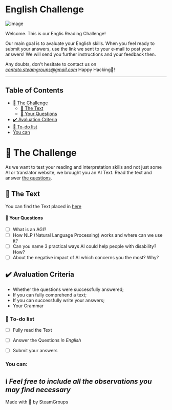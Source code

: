 # English Challenge

![image](https://images.unsplash.com/photo-1623476408624-721c9185d569?ixlib=rb-1.2.1&ixid=MnwxMjA3fDB8MHxwaG90by1wYWdlfHx8fGVufDB8fHx8&auto=format&fit=crop&w=869&q=80)

Welcome. This is our Englis Reading Challenge!

Our main goal is to avaluate your English skills.
When you feel ready to submit your answers, use the link we sent to your e-mail to post your answers!
We will send you further instructions and your feedback then.

Any doubts, don't hesitate to contact us on *contato.steamgroups@gmail.com*
Happy Hacking💙!

<!-- > ⚠️ **Remember, your repository must be public, otherwise we won't be able to avaluate your answer** -->

---

## Table of Contents

- [🧠 The Challenge](#-the-challenge)
  - [📖 The Text](#️-the-text)
  - [🤟 Your Questions](#-your-questions)
- [✔️ Avaluation Criteria](#️-avaluation-criteria)
- [:notebook: To-do list](#notebook-to-do-list)
- [You can](#-you-can)

# 🧠 The Challenge

As we want to test your reading and interpretation skills and not just some AI or translator website, we brought you an AI Text. Read the text and answer [the questions](#-your-questions).

## 📖 The Text
You can find the Text placed in [here](https://www.ncbi.nlm.nih.gov/pmc/articles/PMC7605294/)

#### 🤟 Your Questions

- [ ] What is an AGI?
- [ ] How NLP (Natural Language Processing) works and where can we use it?
- [ ] Can you name 3 practical ways AI could help people with disability? How?
- [ ] About the negative impact of AI which concerns you the most? Why?

## ✔️ Avaluation Criteria

- Whether the questions were successfully answered;
- If you can fully comprehend a text;
- If you can successfully write your answers;
- Your Grammar

### :notebook: To-do list

- [ ] Fully read the Text
- [ ] Answer the Questions *in English*
- [ ] Submit your answers


### You can:
:information_source: _Feel free to include all the observations you may find necessary_
---

Made with 💙 by SteamGroups
